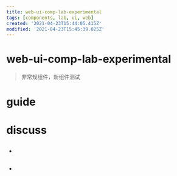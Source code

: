 ```yaml
---
title: web-ui-comp-lab-experimental
tags: [components, lab, ui, web]
created: '2021-04-23T15:44:05.415Z'
modified: '2021-04-23T15:45:39.025Z'
---
```


# web-ui-comp-lab-experimental

> 非常规组件，新组件测试

# guide

# discuss

- ## 

- ## 
